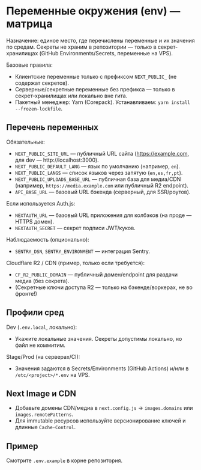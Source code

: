 # Переменные окружения (env) — матрица

Назначение: единое место, где перечислены переменные и их значения по средам. Секреты не храним в репозитории — только в секрет-хранилищах (GitHub Environments/Secrets, переменные на VPS).

Базовые правила:

- Клиентские переменные только с префиксом `NEXT_PUBLIC_` (не содержат секретов).
- Серверные/секретные переменные без префикса — только в секрет-хранилищах или локально вне гита.
- Пакетный менеджер: Yarn (Corepack). Устанавливаем: `yarn install --frozen-lockfile`.

## Перечень переменных

Обязательные:

- `NEXT_PUBLIC_SITE_URL` — публичный URL сайта (https://example.com, для dev — http://localhost:3000).
- `NEXT_PUBLIC_DEFAULT_LANG` — язык по умолчанию (например, `en`).
- `NEXT_PUBLIC_LANGS` — список языков через запятую (`en,es,fr,pt`).
- `NEXT_PUBLIC_UPLOADS_BASE_URL` — публичная база для медиа/CDN (например, `https://media.example.com` или публичный R2 endpoint).
- `API_BASE_URL` — базовый URL бэкенда (серверный, для SSR/роутов).

Если используется Auth.js:

- `NEXTAUTH_URL` — базовый URL приложения для колбэков (на проде — HTTPS домен).
- `NEXTAUTH_SECRET` — секрет подписи JWT/куков.

Наблюдаемость (опционально):

- `SENTRY_DSN`, `SENTRY_ENVIRONMENT` — интеграция Sentry.

Cloudflare R2 / CDN (пример, только если требуется):

- `CF_R2_PUBLIC_DOMAIN` — публичный домен/endpoint для раздачи медиа (без секрета).
- (Секретные ключи доступа R2 — только на бэкенде/воркерах, не во фронте!)

## Профили сред

Dev (`.env.local`, локально):

- Укажите локальные значения. Секреты допустимы локально, но файл не коммитим.

Stage/Prod (на серверах/CI):

- Значения задаются в Secrets/Environments (GitHub Actions) и/или в `/etc/<project>/*.env` на VPS.

## Next Image и CDN

- Добавьте домены CDN/медиа в `next.config.js` → `images.domains` или `images.remotePatterns`.
- Для immutable ресурсов используйте версионирование ключей и длинные `Cache-Control`.

## Пример

Смотрите `.env.example` в корне репозитория.
